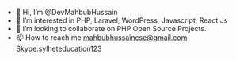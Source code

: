 - 👋 Hi, I’m @DevMahbubHussain
- 👀 I’m interested in PHP, Laravel, WordPress, Javascript, React Js
- 💞️ I’m looking to collaborate on PHP Open Source Projects.
- 📫 How to reach me
    mahbubhussaincse@gmail.com
    Skype:sylheteducation123

<!---
DevMahbubHussain/DevMahbubHussain is a ✨ special ✨ repository because its `README.md` (this file) appears on your GitHub profile.
You can click the Preview link to take a look at your changes.
--->

